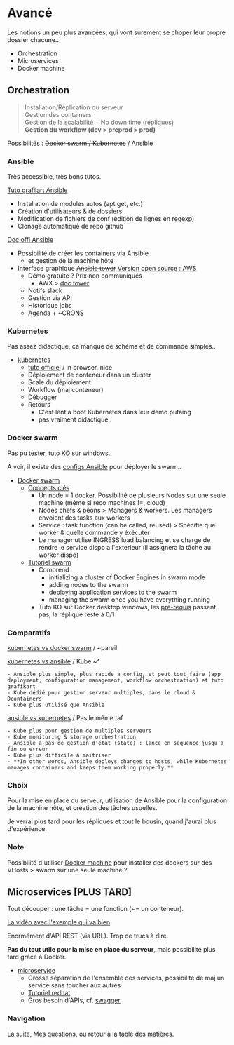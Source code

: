 # Avancé

Les notions un peu plus avancées, qui vont surement se choper leur propre dossier chacune..

- Orchestration
- Microservices
- Docker machine



## Orchestration

> Installation/Réplication du serveur  
> Gestion des containers  
> Gestion de la scalabilité + No down time (répliques)  
> **Gestion du workflow (dev > preprod > prod)**  

Possibilités : ~~Docker swarm / Kubernetes~~ / Ansible


### Ansible

Très accessible, très bons tutos.


[Tuto grafilart Ansible](https://www.youtube.com/watch?v=DwNapBHypE8)

- Installation de modules autos (apt get, etc.)
- Création d'utilisateurs & de dossiers
- Modification de fichiers de conf (édition de lignes en regexp)
- Clonage automatique de repo github

[Doc offi Ansible](https://www.ansible.com/integrations/containers/docker)

- Possibilité de créer les containers via Ansible
	- et gestion de la machine hôte
- Interface graphique ~~[Ansible tower](https://www.ansible.com/products/tower)~~ [Version open source : AWS](https://github.com/ansible/awx)
	- ~~Démo gratuite ? Prix non communiqués~~
		- AWX > [doc tower](https://docs.ansible.com/ansible-tower/index.html)
	- Notifs slack
	- Gestion via API
	- Historique jobs
	- Agenda + ~CRONS


### Kubernetes

Pas assez didactique, ca manque de schéma et de commande simples..

-	[kubernetes](https://kubernetes.io/fr/)
	-	[tuto officiel](https://kubernetes.io/fr/docs/tutorials/kubernetes-basics/) / in browser, nice
	- Déploiement de conteneur dans un cluster
	- Scale du déploiement
	- Workflow (maj conteneur)
	- Débugger
	- Retours
		- C'est lent a boot Kubernetes dans leur demo putaing
		- pas vraiment didactique..


### Docker swarm

Pas pu tester, tuto KO sur windows..

A voir, il existe des [configs Ansible](https://blog.ruanbekker.com/blog/2018/06/14/deploy-docker-swarm-using-ansible/) pour déployer le swarm..

-	[Docker swarm](https://docs.docker.com/engine/swarm/)
	- [Concepts clés](https://docs.docker.com/engine/swarm/key-concepts/)
		- Un node = 1 docker. Possibilité de plusieurs Nodes sur une seule machine (même si reco machines !=, cloud)
		- Nodes chefs & péons > Managers & workers. Les managers envoient des tasks aux workers
		-	Service : task function (can be called, reused) > Spécifie quel worker & quelle commande y éxécuter
		- Le manager utilise INGRESS load balancing et se charge de rendre le service dispo a l'exterieur (il assignera la tâche au worker dispo)
	- [Tutoriel swarm](https://docs.docker.com/engine/swarm/swarm-tutorial/)
		- Comprend
			- initializing a cluster of Docker Engines in swarm mode
			- adding nodes to the swarm
			- deploying application services to the swarm
			- managing the swarm once you have everything running
		- Tuto KO sur Docker desktop windows, les [pré-requis](https://docs.docker.com/get-started/part4/#prerequisites) passent pas, la réplique reste à 0/1


### Comparatifs

[kubernetes vs docker swarm](https://vexxhost.com/blog/kubernetes-vs-docker-swarm-containerization-platforms/) / ~pareil

[kubernetes vs ansible](https://stackshare.io/stackups/ansible-vs-kubernetes) / Kube ~^

	- Ansible plus simple, plus rapide a config, et peut tout faire (app deployment, configuration management, workflow orchestration) et tuto grafikart
	- Kube dédié pour gestion serveur multiples, dans le cloud & Dcontainers
	- Kube plus utilisé que Ansible

[ansible vs kubernetes](https://www.simplilearn.com/ansible-vs-kubernetes-article) / Pas le même taf

	- Kube plus pour gestion de multiples serveurs
	- Kube monitoring & storage orchestration
	- Ansible a pas de gestion d'état (state) : lance en séquence jusqu'a fin ou erreur
	- Kube plus difficile à maitriser
	- **In other words, Ansible deploys changes to hosts, while Kubernetes manages containers and keeps them working properly.**


### Choix

Pour la mise en place du serveur, utilisation de Ansible pour la configuration de la machine hôte, et création des tâches usuelles.

Je verrai plus tard pour les répliques et tout le bousin, quand j'aurai plus d'expérience.


### Note

Possibilité d'utiliser [Docker machine](https://docs.docker.com/machine/overview/) pour installer des dockers sur des VHosts > swarm sur une seule machine ?



## Microservices [PLUS TARD]

Tout découper : une tâche = une fonction (~= un conteneur).

[La vidéo avec l'exemple qui va bien](https://www.youtube.com/watch?v=ucHwp1jUS2w).

Enormément d'API REST (via URL). Trop de trucs à dire.

**Pas du tout utile pour la mise en place du serveur**, mais possibilité plus tard grâce à Docker.

-	[microservice](https://smartbear.com/solutions/microservices/)
	- Grosse séparation de l'ensemble des services, possibilité de maj un service sans toucher aux autres
	- [Tutoriel redhat](https://www.redhat.com/fr/topics/microservices)
	- Gros besoin d'APIs, cf. [swagger](https://swagger.io/tools/swaggerhub/)



### Navigation

La suite, [Mes questions](/docs/08-Questions.md), ou retour à la [table des matières](https://github.com/youpiwaza/notes-serveur).